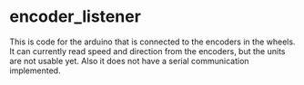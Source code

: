 # encoder_listener
This is code for the arduino that is connected to the encoders in the wheels.
It can currently read speed and direction from the encoders, but the units are not usable yet.
Also it does not have a serial communication implemented.
